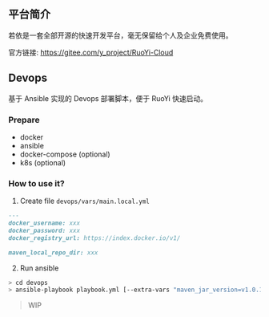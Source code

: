 ## 平台简介

若依是一套全部开源的快速开发平台，毫无保留给个人及企业免费使用。

官方链接: https://gitee.com/y_project/RuoYi-Cloud

## Devops

基于 Ansible 实现的 Devops 部署脚本，便于 RuoYi 快速启动。

### Prepare

- docker
- ansible
- docker-compose (optional)
- k8s (optional)

### How to use it?

1. Create file `devops/vars/main.local.yml`

```md
---
docker_username: xxx
docker_password: xxx
docker_registry_url: https://index.docker.io/v1/

maven_local_repo_dir: xxx
```

2. Run ansible

```sh
> cd devops
> ansible-playbook playbook.yml [--extra-vars "maven_jar_version=v1.0.1"]
```

> WIP

